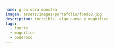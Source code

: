 ```yaml
---
name: gran obra maestra
imagen: assets/images/portafolio/fondo8.jpg
description: increible. algo nuevo y magnifico
tags:
  - fuerte
  - magnifico
  - poderoso
---
```

